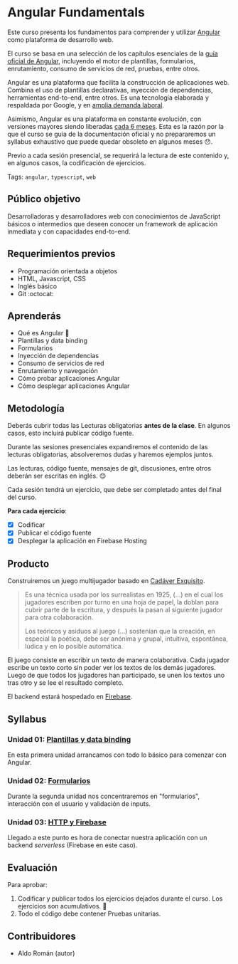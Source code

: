 # Angular Fundamentals

Este curso presenta los fundamentos para comprender y utilizar
[Angular](https://angular.io) como plataforma de desarrollo web.

El curso se basa en una selección de los capítulos esenciales de la
[guía oficial de Angular](https://angular.io/docs), incluyendo el motor
de plantillas, formularios, enrutamiento, consumo de servicios de red,
pruebas, entre otros.

Angular es una plataforma que facilita la construcción de aplicaciones
web. Combina el uso de plantillas declarativas, inyección de dependencias,
herramientas end-to-end, entre otros. Es una tecnología elaborada y
respaldada por Google, y en [amplia demanda laboral](https://www.linkedin.com/jobs/search/?keywords=angular).

Asimismo, Angular es una plataforma en constante evolución, con versiones
mayores siendo liberadas [cada 6 meses](http://angularjs.blogspot.pe/2016/12/ok-let-me-explain-its-going-to-be.html).
Esta es la razón por la que el curso se guía de la documentación oficial
y no prepararemos un syllabus exhaustivo que puede quedar obsoleto en
algunos meses :hushed:.

Previo a cada sesión presencial, se requerirá la lectura de este contenido
y, en algunos casos, la codificación de ejercicios.

Tags: `angular`, `typescript`, `web`

## Público objetivo

Desarrolladoras y desarrolladores web con conocimientos de JavaScript
básicos o intermedios que deseen conocer un framework de aplicación inmediata
y con capacidades end-to-end.

## Requerimientos previos

* Programación orientada a objetos
* HTML, Javascript, CSS
* Inglés básico
* Git :octocat:

## Aprenderás

* Qué es Angular :ghost:
* Plantillas y data binding
* Formularios
* Inyección de dependencias
* Consumo de servicios de red
* Enrutamiento y navegación
* Cómo probar aplicaciones Angular
* Cómo desplegar aplicaciones Angular

## Metodología

Deberás cubrir todas las Lecturas obligatorias **antes de la clase**. En algunos
casos, esto incluirá publicar código fuente.

Durante las sesiones presenciales expandiremos el contenido de las lecturas
obligatorias, absolveremos dudas y haremos ejemplos juntos.

Las lecturas, código fuente, mensajes de git, discusiones, entre otros deberán
ser escritas en inglés. :blush:

Cada sesión tendrá un ejercicio, que debe ser completado antes del final del
curso.

**Para cada ejercicio**:

* [x] Codificar
* [x] Publicar el código fuente
* [x] Desplegar la aplicación en Firebase Hosting

## Producto

Construiremos un juego multijugador basado en [Cadáver Exquisito](https://es.wikipedia.org/wiki/Cad%C3%A1ver_exquisito).

> Es una técnica usada por los surrealistas en 1925, (...) en el cual los
> jugadores escriben por turno en una hoja de papel, la doblan para cubrir parte
> de la escritura, y después la pasan al siguiente jugador para otra
> colaboración.
>
> Los teóricos y asiduos al juego (...) sostenían que la creación, en especial
> la poética, debe ser anónima y grupal, intuitiva, espontánea, lúdica y en lo
> posible automática.

El juego consiste en escribir un texto de manera colaborativa. Cada jugador
escribe un texto corto sin poder ver los textos de los demás jugadores. Luego de
que todos los jugadores han participado, se unen los textos uno tras otro y se
lee el resultado completo.

El backend estará hospedado en [Firebase](https://firebase.google.com/).

## Syllabus

### Unidad 01: [Plantillas y data binding](01-basics)

En esta primera unidad arrancamos con todo lo básico para comenzar con Angular.

### Unidad 02: [Formularios](02-forms)

Durante la segunda unidad nos concentraremos en "formularios", interacción con
el usuario y validación de inputs.

### Unidad 03: [HTTP y Firebase](03-http-firebase)

Llegado a este punto es hora de conectar nuestra aplicación con un backend
_serverless_ (Firebase en este caso).

## Evaluación

Para aprobar:

1. Codificar y publicar todos los ejercicios dejados durante el curso.
   Los ejercicios son acumulativos. :dancer:
2. Todo el código debe contener Pruebas unitarias.

## Contribuidores

* Aldo Román (autor)
